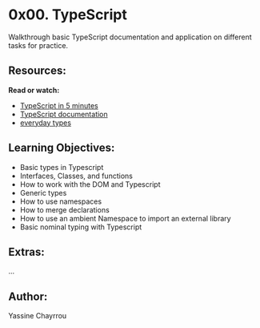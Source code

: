 # 0x00. TypeScript

Walkthrough basic TypeScript documentation and application on different tasks for practice.

## Resources:

**Read or watch:**


- <a href="https://www.typescriptlang.org/docs/handbook/typescript-in-5-minutes.html" target="_blank">TypeScript in 5 minutes</a>
- <a href="https://www.typescriptlang.org/docs/handbook/basic-types.html" target="_blank">TypeScript documentation</a>
- <a href="https://www.typescriptlang.org/docs/handbook/2/everyday-types.html" target="_blank">everyday types</a>

## Learning Objectives:

- Basic types in Typescript
- Interfaces, Classes, and functions
- How to work with the DOM and Typescript
- Generic types
- How to use namespaces
- How to merge declarations
- How to use an ambient Namespace to import an external library
- Basic nominal typing with Typescript

## Extras:
...

## Author:
Yassine Chayrrou
